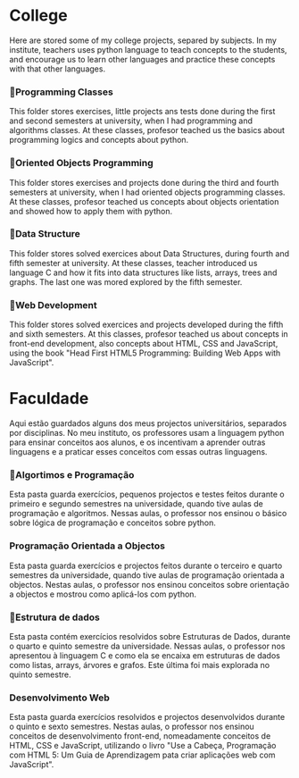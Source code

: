 # College 
Here are stored some of my college projects, separed by subjects. In my institute, teachers uses python language to teach concepts to the students, and encourage us to learn other languages and practice these concepts with that other languages.


### 📁Programming Classes
This folder stores exercises, little projects ans tests done during the first and second semesters at university, when I had programming and algorithms classes. At these classes, profesor teached us the basics about programming logics and concepts about python.

### 📁Oriented Objects Programming
This folder stores exercises and projects done during the third and fourth semesters at university,  when I had oriented objects programming classes. At these classes, profesor teached us concepts about objects orientation  and showed how to apply them with python. 

### 📁Data Structure
This folder stores solved exercices about Data Structures, during fourth and fifth semester at  university. At these classes, teacher introduced us language C and how it fits into data structures like lists, arrays, trees and graphs. The last one was mored explored by the fifth semester.

### 📁Web Development
This folder stores solved exercices and projects developed during the fifth and sixth semesters. At this classes, profesor teached us about concepts in front-end development, also concepts about HTML, CSS and JavaScript, using the book "Head First HTML5 Programming: Building Web Apps with JavaScript".

##

# Faculdade 
Aqui estão guardados alguns dos meus projectos universitários, separados por disciplinas. No meu instituto, os professores usam a linguagem python para ensinar conceitos aos alunos, e os incentivam a aprender outras linguagens e a praticar esses conceitos com essas outras linguagens.

### 📁Algortimos e Programação
Esta pasta guarda exercícios, pequenos projectos e testes feitos durante o primeiro e segundo semestres na universidade, quando tive aulas de programação e algoritmos. Nessas aulas, o professor nos ensinou o básico sobre lógica de programação e conceitos sobre python.

### Programação Orientada a Objectos
Esta pasta guarda exercícios e projectos feitos durante o terceiro e quarto semestres da universidade, quando tive aulas de programação orientada a objectos. Nestas aulas, o professor nos ensinou conceitos sobre orientação a objectos e mostrou como aplicá-los com python. 

### 📁Estrutura de dados
Esta pasta contém exercícios resolvidos sobre Estruturas de Dados, durante o quarto e quinto semestre da universidade. Nessas aulas, o professor nos apresentou à linguagem C e como ela se encaixa em estruturas de dados como listas, arrays, árvores e grafos. Este última foi mais explorada no quinto semestre.

### Desenvolvimento Web
Esta pasta guarda exercícios resolvidos e projectos desenvolvidos durante o quinto e sexto semestres. Nestas aulas, o professor nos ensinou conceitos de desenvolvimento front-end, nomeadamente conceitos de HTML, CSS e JavaScript, utilizando o livro "Use a Cabeça, Programação com HTML 5: Um Guia de Aprendizagem pata criar aplicações web com JavaScript".